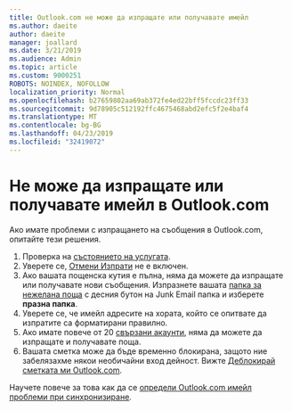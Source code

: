 ```yaml
---
title: Outlook.com не може да изпращате или получавате имейл
ms.author: daeite
author: daeite
manager: joallard
ms.date: 3/21/2019
ms.audience: Admin
ms.topic: article
ms.custom: 9000251
ROBOTS: NOINDEX, NOFOLLOW
localization_priority: Normal
ms.openlocfilehash: b27659802aa69ab372fe4ed22bff5fccdc23ff33
ms.sourcegitcommit: 9d78905c512192ffc4675468abd2efc5f2e4baf4
ms.translationtype: MT
ms.contentlocale: bg-BG
ms.lasthandoff: 04/23/2019
ms.locfileid: "32419072"
---
```

# <a name="cant-send-or-receive-email-in-outlookcom"></a>Не може да изпращате или получавате имейл в Outlook.com

Ако имате проблеми с изпращането на съобщения в Outlook.com, опитайте тези решения.

1. Проверка на [състоянието на услугата](https://go.microsoft.com/fwlink/p/?linkid=837482).
1. Уверете се, [Отмени Изпрати](https://outlook.live.com/mail/options/mail/messageContent/undoSend) не е включен.
1. Ако вашата пощенска кутия е пълна, няма да можете да изпращате или получавате нови съобщения. Изпразнете вашата [папка за нежелана поща](https://outlook.live.com/mail/junkemail) с десния бутон на Junk Email папка и изберете **празна папка**.
1. Уверете се, че имейл адресите на хората, който се опитвате да изпратите са форматирани правилно.
1. Ако имате повече от 20 [свързани акаунти](https://outlook.live.com/mail/options/mail/accounts/connected), няма да можете да изпращате и получавате поща.
1. Вашата сметка може да бъде временно блокирана, защото ние забелязахме някои необичайни вход дейност. Вижте [Деблокирай сметката ми Outlook.com](https://support.office.com/article/f4ad2701-d166-4d8b-8a6a-9af2a1f8a4c4).

Научете повече за това как да се [определи Outlook.com имейл проблеми при синхронизиране](https://support.office.com/article/d39e3341-8d79-4bf1-b3c7-ded602233642).